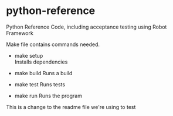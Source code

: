 # python-reference
Python Reference Code, including acceptance testing using Robot Framework

Make file contains commands needed.
* make setup  
Installs dependencies

* make build
Runs a build

* make test
Runs tests

* make run
Runs the program

This is a change to the readme file we're using to test